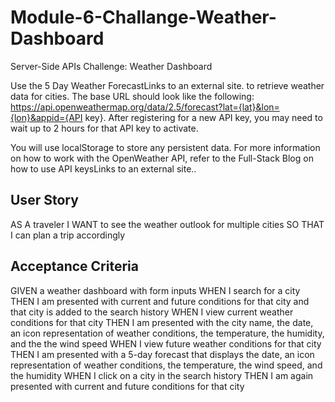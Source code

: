 # Module-6-Challange-Weather-Dashboard
Server-Side APIs Challenge: Weather Dashboard


Use the 5 Day Weather ForecastLinks to an external site. to retrieve weather data for cities. The base URL should look like the following: https://api.openweathermap.org/data/2.5/forecast?lat={lat}&lon={lon}&appid={API key}. After registering for a new API key, you may need to wait up to 2 hours for that API key to activate.

You will use localStorage to store any persistent data. For more information on how to work with the OpenWeather API, refer to the Full-Stack Blog on how to use API keysLinks to an external site..


## User Story

AS A traveler
I WANT to see the weather outlook for multiple cities
SO THAT I can plan a trip accordingly

## Acceptance Criteria

GIVEN a weather dashboard with form inputs
WHEN I search for a city
THEN I am presented with current and future conditions for that city and that city is added to the search history
WHEN I view current weather conditions for that city
THEN I am presented with the city name, the date, an icon representation of weather conditions, the temperature, the humidity, and the the wind speed
WHEN I view future weather conditions for that city
THEN I am presented with a 5-day forecast that displays the date, an icon representation of weather conditions, the temperature, the wind speed, and the humidity
WHEN I click on a city in the search history
THEN I am again presented with current and future conditions for that city


